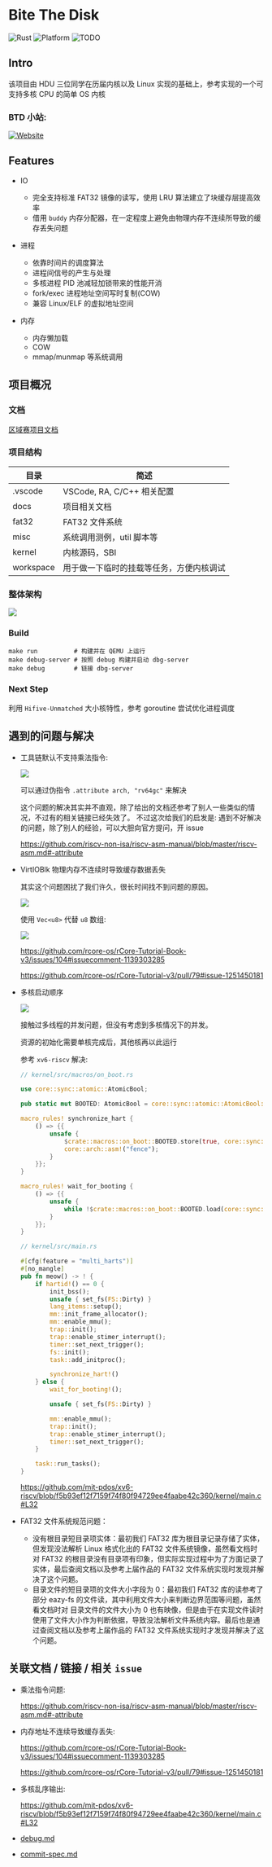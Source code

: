 # Bite The Disk

![Rust](https://img.shields.io/badge/programming--lang-Rust-red?style=for-the-badge&logo=rust)
![Platform](https://img.shields.io/badge/platform-qemu-blue?style=for-the-badge&logo=qemu)
![TODO](https://img.shields.io/badge/platform--todo-Hifive--Unmatched-yellow?style=for-the-badge&logo=Hifive-Unmatched)

## Intro

该项目由 HDU 三位同学在历届内核以及 Linux 实现的基础上，参考实现的一个可支持多核 CPU 的简单 OS 内核

### BTD 小站:

[![Website](https://img.shields.io/badge/Website-BiteTheDisk-green?style=for-the-badge&link=https%3A%2F%2Fbitethedisk.github.io%2F)](https://bitethedisk.github.io/)

## Features

- IO

  - 完全支持标准 FAT32 镜像的读写，使用 LRU 算法建立了块缓存层提高效率
  - 借用 `buddy` 内存分配器，在一定程度上避免由物理内存不连续所导致的缓存丢失问题

- 进程

  - 依靠时间片的调度算法
  - 进程间信号的产生与处理
  - 多核进程 PID 池减轻加锁带来的性能开消
  - fork/exec 进程地址空间写时复制(COW)
  - 兼容 Linux/ELF 的虚拟地址空间

- 内存
  - 内存懒加载
  - COW
  - mmap/munmap 等系统调用

## 项目概况

### 文档

[区域赛项目文档](docs/BTD-OS.pdf)

### 项目结构

| 目录      | 简述                                     |
| --------- | ---------------------------------------- |
| .vscode   | VSCode, RA, C/C++ 相关配置               |
| docs      | 项目相关文档                             |
| fat32     | FAT32 文件系统                           |
| misc      | 系统调用测例，util 脚本等                |
| kernel    | 内核源码，SBI                            |
| workspace | 用于做一下临时的挂载等任务，方便内核调试 |

### 整体架构

<div class="warp">
  <img src="docs/imgs/kernel-arch.png" class="img" style="
    display: inline-block;
    width: auto;
    height: auto;
    max-width: 500px;
    max-height: 100%;
    vertical-align: middle;">
</div>

### Build

```shell
make run          # 构建并在 QEMU 上运行
make debug-server # 按照 debug 构建并启动 dbg-server
make debug        # 链接 dbg-server
```

### Next Step

利用 `Hifive-Unmatched` 大小核特性，参考 goroutine 尝试优化进程调度

## 遇到的问题与解决

- 工具链默认不支持乘法指令:

    <div class="warp">
      <img src="docs/imgs/mul-not-support.png" class="img" style="
        display: inline-block;
        width: auto;
        height: auto;
        max-width: 500px;
        max-height: 100%;
        vertical-align: middle;">
    </div>

  可以通过伪指令 `.attribute arch, "rv64gc"` 来解决

  这个问题的解决其实并不直观，除了给出的文档还参考了别人一些类似的情况，不过有的相关链接已经失效了。
  不过这次给我们的启发是: 遇到不好解决的问题，除了别人的经验，可以大胆向官方提问，开 issue

  <https://github.com/riscv-non-isa/riscv-asm-manual/blob/master/riscv-asm.md#-attribute>

- VirtIOBlk 物理内存不连续时导致缓存数据丢失

  其实这个问题困扰了我们许久，很长时间找不到问题的原因。

    <div class="warp">
      <img src="docs/imgs/cache-lost.png" class="img" style="
        display: inline-block;
        width: auto;
        height: auto;
        max-width: 500px;
        max-height: 100%;
        vertical-align: middle;">
    </div>

  使用 `Vec<u8>` 代替 `u8` 数组:

    <div class="warp">
      <img src="docs/imgs/vec-u8-cache.png" class="img" style="
        display: inline-block;
        width: auto;
        height: auto;
        max-width: 500px;
        max-height: 100%;
        vertical-align: middle;">
    </div>

  <https://github.com/rcore-os/rCore-Tutorial-Book-v3/issues/104#issuecomment-1139303285>

  <https://github.com/rcore-os/rCore-Tutorial-v3/pull/79#issue-1251450181>

- 多核启动顺序

   <div class="warp">
      <img src="docs/imgs/multi-harts-panic.png" class="img" style="    display: inline-block;
        width: auto;
        height: auto;
        max-width: 500px;
        max-height: 100%;
        vertical-align: middle;">
    </div>

  接触过多线程的并发问题，但没有考虑到多核情况下的并发。

  资源的初始化需要单核完成后，其他核再以此运行

  参考 `xv6-riscv` 解决:

  ```rust
  // kernel/src/macros/on_boot.rs

  use core::sync::atomic::AtomicBool;

  pub static mut BOOTED: AtomicBool = core::sync::atomic::AtomicBool::new(false);

  macro_rules! synchronize_hart {
      () => {{
          unsafe {
              $crate::macros::on_boot::BOOTED.store(true, core::sync::atomic::Ordering::Relaxed);
              core::arch::asm!("fence");
          }
      }};
  }

  macro_rules! wait_for_booting {
      () => {{
          unsafe {
              while !$crate::macros::on_boot::BOOTED.load(core::sync::atomic::Ordering::Acquire) {}
          }
      }};
  }

  // kernel/src/main.rs

  #[cfg(feature = "multi_harts")]
  #[no_mangle]
  pub fn meow() -> ! {
      if hartid!() == 0 {
          init_bss();
          unsafe { set_fs(FS::Dirty) }
          lang_items::setup();
          mm::init_frame_allocator();
          mm::enable_mmu();
          trap::init();
          trap::enable_stimer_interrupt();
          timer::set_next_trigger();
          fs::init();
          task::add_initproc();

          synchronize_hart!()
      } else {
          wait_for_booting!();

          unsafe { set_fs(FS::Dirty) }

          mm::enable_mmu();
          trap::init();
          trap::enable_stimer_interrupt();
          timer::set_next_trigger();
      }

      task::run_tasks();
  }
  ```

  <https://github.com/mit-pdos/xv6-riscv/blob/f5b93ef12f7159f74f80f94729ee4faabe42c360/kernel/main.c#L32>

- FAT32 文件系统规范问题：

  - 没有根目录短目录项实体：最初我们 FAT32 库为根目录记录存储了实体，但发现没法解析 Linux 格式化出的 FAT32 文件系统镜像，虽然看文档时对 FAT32 的根目录没有目录项有印象，但实际实现过程中为了方面记录了实体，最后查阅文档以及参考上届作品的 FAT32 文件系统实现时发现并解决了这个问题。
  - 目录文件的短目录项的文件大小字段为 0：最初我们 FAT32 库的读参考了部分 eazy-fs 的文件读，其中利用文件大小来判断边界范围等问题，虽然看文档时对 目录文件的文件大小为 0 也有映像，但是由于在实现文件读时使用了文件大小作为判断依据，导致没法解析文件系统内容。最后也是通过查阅文档以及参考上届作品的 FAT32 文件系统实现时才发现并解决了这个问题。

## 关联文档 / 链接 / 相关 `issue`

- 乘法指令问题:

  https://github.com/riscv-non-isa/riscv-asm-manual/blob/master/riscv-asm.md#-attribute

- 内存地址不连续导致缓存丢失:

  https://github.com/rcore-os/rCore-Tutorial-Book-v3/issues/104#issuecomment-1139303285

  https://github.com/rcore-os/rCore-Tutorial-v3/pull/79#issue-1251450181

- 多核乱序输出:

  https://github.com/mit-pdos/xv6-riscv/blob/f5b93ef12f7159f74f80f94729ee4faabe42c360/kernel/main.c#L32

- [debug.md](docs/debug.md)
- [commit-spec.md](docs/commit-spec.md)
